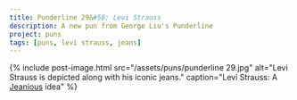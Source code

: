 ```yaml
---
title: Punderline 29&#58; Levi Strauss
description: A new pun from George Liu's Punderline
project: puns
tags: [puns, levi strauss, jeans]
---
```


{% include post-image.html 
    src="/assets/puns/punderline 29.jpg"
    alt="Levi Strauss is depicted along with his iconic jeans."
    caption="Levi Strauss: A <u>Jeanious</u> idea"
    %}


